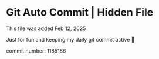 # Git Auto Commit | Hidden File

This file was added Feb 12, 2025

Just for fun and keeping my daily git commit active 🤪

commit number: 1185186
